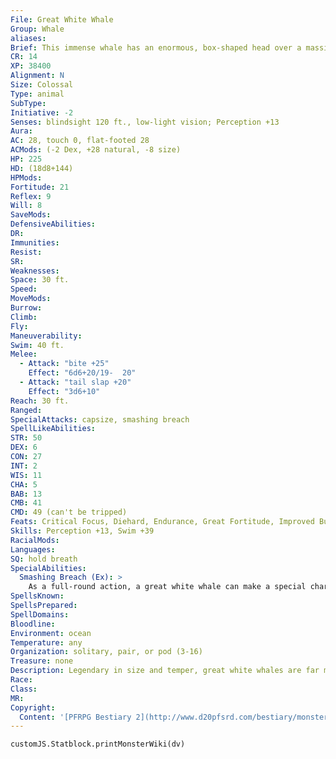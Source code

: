 ```yaml
---
File: Great White Whale
Group: Whale
aliases: 
Brief: This immense whale has an enormous, box-shaped head over a massive, toothy maw. Its rough white hide is laced with scars.
CR: 14
XP: 38400
Alignment: N
Size: Colossal
Type: animal
SubType: 
Initiative: -2
Senses: blindsight 120 ft., low-light vision; Perception +13
Aura: 
AC: 28, touch 0, flat-footed 28
ACMods: (-2 Dex, +28 natural, -8 size)
HP: 225
HD: (18d8+144)
HPMods: 
Fortitude: 21
Reflex: 9
Will: 8
SaveMods: 
DefensiveAbilities: 
DR: 
Immunities: 
Resist: 
SR: 
Weaknesses: 
Space: 30 ft.
Speed: 
MoveMods: 
Burrow: 
Climb: 
Fly: 
Maneuverability: 
Swim: 40 ft.
Melee: 
  - Attack: "bite +25"
    Effect: "6d6+20/19-  20"
  - Attack: "tail slap +20"
    Effect: "3d6+10"
Reach: 30 ft.
Ranged: 
SpecialAttacks: capsize, smashing breach
SpellLikeAbilities: 
STR: 50
DEX: 6
CON: 27
INT: 2
WIS: 11
CHA: 5
BAB: 13
CMB: 41
CMD: 49 (can't be tripped)
Feats: Critical Focus, Diehard, Endurance, Great Fortitude, Improved Bull Rush, Improved Critical (bite), Iron Will, Power Attack, Staggering Critical
Skills: Perception +13, Swim +39
RacialMods: 
Languages: 
SQ: hold breath
SpecialAbilities:
  Smashing Breach (Ex): >
    As a full-round action, a great white whale can make a special charge attack against creatures on the surface of the water. At the end of its charge, the whale breaches, then slams down onto the target with incredible force. Any Huge or smaller creatures in the whale's space must make a DC 27 Reflex save or take 4d8+30 points of bludgeoning damage and be forced into the nearest square that is adjacent to the whale. This breach automatically attempts to capsize any boats caught wholly or partially in this area. The save DC is Constitution-based.
SpellsKnown: 
SpellsPrepared: 
SpellDomains: 
Bloodline: 
Environment: ocean
Temperature: any
Organization: solitary, pair, or pod (3-16)
Treasure: none
Description: Legendary in size and temper, great white whales are far more aggressive than their smaller kin.
Race: 
Class: 
MR: 
Copyright:
  Content: '[PFRPG Bestiary 2](http://www.d20pfsrd.com/bestiary/monster-listings/animals/aquatic/whale/whale-great-white)'
---
```

```dataviewjs
customJS.Statblock.printMonsterWiki(dv)
```
